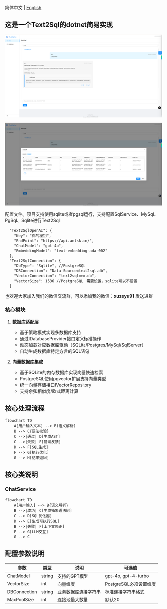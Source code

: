 简体中文 | [English](./README.en.md) 

## 这是一个Text2Sql的dotnet简易实现

![demo](https://github.com/AIDotNet/Text2Sql.Net/blob/main/doc/demo.png?raw=true)

![demo1](https://github.com/AIDotNet/Text2Sql.Net/blob/main/doc/demo1.png?raw=true)

配置文件。项目支持使用sqlite或者pgsql运行，支持配置SqlService、MySql、PgSql、Sqlite进行Text2Sql 
```
  "Text2SqlOpenAI": {
    "Key": "你的秘钥",
    "EndPoint": "https://api.antsk.cn/",
    "ChatModel": "gpt-4o",
    "EmbeddingModel": "text-embedding-ada-002"
  },
  "Text2SqlConnection": {
    "DbType": "Sqlite", //PostgreSQL
    "DBConnection": "Data Source=text2sql.db",
    "VectorConnection": "text2sqlmem.db",
    "VectorSize": 1536 //PostgreSQL，需要设置，sqlite可以不设置
  }
```

也欢迎大家加入我们的微信交流群，可以添加我的微信：**xuzeyu91** 发送进群

### 核心模块
1. **数据库适配层**
   - 基于策略模式实现多数据库支持
   - 通过IDatabaseProvider接口定义标准操作
   - 动态加载对应数据库驱动（SQLite/Postgres/MySql/SqlServer）
   - 自动生成数据库特定方言的SQL语句

4. **向量数据库集成**
   - 基于SQLite的内存数据库实现向量快速检索
   - PostgreSQL使用pgvector扩展支持向量类型
   - 统一向量存储接口IVectorRepository
   - 支持余弦相似度/欧式距离计算

## 核心处理流程
```mermaid
flowchart TD
    A[用户输入文本] --> B(语义解析)
    B --> C{语法校验}
    C -->|通过| D[生成AST]
    C -->|失败| E[错误反馈]
    D --> F[SQL生成]
    F --> G[执行优化]
    G --> H[结果返回]
```

## 核心类说明
### ChatService
```mermaid
flowchart TD
    A[用户输入] --> B{语义解析}
    B -->|成功| C[生成抽象语法树]
    C --> D[SQL优化器]
    D --> E[生成可执行SQL]
    B -->|失败| F[上下文修正]
    F --> G[LLM交互]
    G --> C
```


## 配置参数说明
| 参数 | 类型 | 说明 | 可选值 |
|------|------|-----|-------|
| ChatModel | string | 支持的GPT模型 | gpt-4o, gpt-4-turbo |
| VectorSize | int | 向量维度 | PostgreSQL必须设置维度 |
| DBConnection | string | 业务数据库连接字符串 | 标准连接字符串格式 |
| MaxPoolSize | int | 连接池最大数量 | 默认20 |
